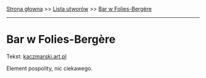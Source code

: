 [Strona głowna](../index.md) >> [Lista utworów](../list.md) >> [Bar w Folies-Bergère](72.md)

---

# Bar w Folies-Bergère

Tekst: [kaczmarski.art.pl](https://www.kaczmarski.art.pl/tworczosc/wiersze/bar-w-folies-bergere/)

Element pospolity, nic ciekawego.